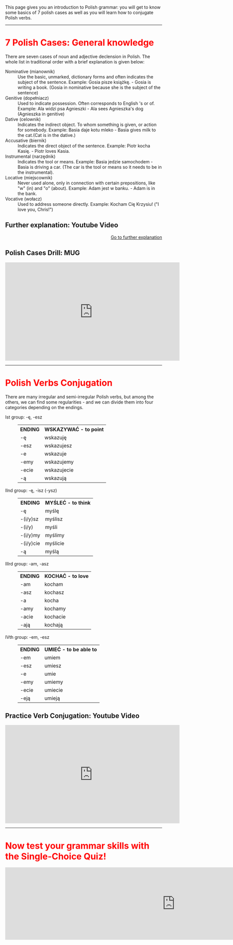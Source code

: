 <style>
  .red {
    color: red;
    font-weight: bold;
  }
</style>

<p>This page gives you an introduction to Polish grammar: you will get to know some basics of 7 polish cases as well as you will learn how to conjugate Polish verbs. </p>
<hr>

<h1 style="color:red;">7 Polish Cases: General knowledge</h1>
<p> There are seven cases of noun and adjective declension in Polish. The whole list in traditional order with a brief explanation is given below:
  <dl>
  <dt>Nominative (mianownik)</dt>
  <dd>Use the basic, unmarked, dictionary forms and often indicates the subject of the sentence. Example: Gosia pisze książk<span style="red">ę</span>. - Gosia is writing a book. (Gosia in nominative because she is the subject of the sentence)</dd>
  <dt>Genitive (dopełniacz)</dt>
  <dd>Used to indicate possession. Often corresponds to English 's or of.
 Example: Ala widzi psa Agnieszki - Ala sees Agnieszka's dog (Agnieszka in genitive)</dd>
  <dt>Dative (celownik)</dt>
  <dd>Indicates the indirect object. To whom something is given, or action for somebody. Example: Basia daje kotu mleko - Basia gives milk to the cat.(Cat is in the dative.)</dd>
    <dt> Accusative (biernik)</dt>
    <dd>Indicates the direct object of the sentence. Example: Piotr kocha Kasię. - Piotr loves Kasia.</dd>
    <dt>Instrumental (narzędnik)</dt>
    <dd>Indicates the tool or means. Example: Basia jedzie samochodem - Basia is driving a car. (The car is the tool or means so it needs to be in the instrumental).</dd>
    <dt>Locative (miejscownik)</dt>
    <dd>Never used alone, only in connection with certain prepositions, like "w" (in) and "o" (about). Example: Adam jest w banku. - Adam is in the bank.</dd>
    <dt>Vocative (wołacz)</dt>
    <dd>Used to address someone directly. Example: Kocham Cię Krzysiu! ("I love you, Chris!")</dd>
  </dl> 

<h2>Further explanation: Youtube Video</h2>
<p>
  <a style="float:right;" href="practice.html" class="btn2">Go to further explanation</a>
  </p>
  <div style="clear:both;"> </div>
  
  <h2> Polish Cases Drill: MUG </h2>
  <iframe width="560" height="315" src="https://www.youtube.com/embed/1DMaMeql6W8" frameborder="0" allow="accelerometer; autoplay; encrypted-media; gyroscope; picture-in-picture" allowfullscreen></iframe>
  
 <hr>
 
 <h1 style="color:red;">Polish Verbs Conjugation</h1>
 <p> There are many irregular and semi-irregular Polish verbs, but among the others, we can find some regularities - and we can divide them into four categories depending on the endings.
  <dl>
    <dt>Ist group: -ę, -esz</dt>
     <dd>
   <table>
  <tr><th>ENDING</th><th>WSKAZYWAĆ - to point</th></tr>
  <tr><td>-ę</td><td>wskazuję</td></tr>
  <tr><td>-esz</td><td>wskazujesz</td></tr>
  <tr><td>-e</td><td>wskazuje</td></tr>
  <tr><td>-emy</td><td>wskazujemy</td></tr>
  <tr><td>-ecie</td><td>wskazujecie</td></tr>
  <tr><td>-ą</td><td>wskazują</td></tr>
 </table>
    </dd>
    <dt>IInd group: -ę, -isz (-ysz)</dt>
    <dd>
  <table>
  <tr><th>ENDING</th><th>MYŚLEĆ - to think</th></tr>
  <tr><td>-ę</td><td>myślę</td></tr>
  <tr><td>-(i/y)sz</td><td>myślisz</td></tr>
  <tr><td>-(i/y)</td><td>myśli</td></tr>
  <tr><td>-(i/y)my</td><td>myślimy</td></tr>
  <tr><td>-(i/y)cie</td><td>myślicie</td></tr>
  <tr><td>-ą</td><td>myślą</td></tr>
 </table>
    </dd>
    <dt>IIIrd group: -am, -asz</dt>
    <dd>
  <table>
     <tr><th>ENDING</th><th>KOCHAĆ - to love</th></tr>
  <tr><td>-am</td><td>kocham</td></tr>
  <tr><td>-asz</td><td>kochasz</td></tr>
  <tr><td>-a</td><td>kocha</td></tr>
  <tr><td>-amy</td><td>kochamy</td></tr>
  <tr><td>-acie</td><td>kochacie</td></tr>
  <tr><td>-ają</td><td>kochają</td></tr>
 </table>
    </dd>
    <dt>IVth group: -em, -esz</dt>
    <dd>
  <table>
  <tr><th>ENDING</th><th>UMIEĆ - to be able to</th></tr>
  <tr><td>-em</td><td>umiem</td></tr>
  <tr><td>-esz</td><td>umiesz</td></tr>
  <tr><td>-e</td><td>umie</td></tr>
  <tr><td>-emy</td><td>umiemy</td></tr>
  <tr><td>-ecie</td><td>umiecie</td></tr>
  <tr><td>-eją</td><td>umieją</td></tr>
 </table>
    </dd>
    
  <h2>Practice Verb Conjugation: Youtube Video</h2>
  <iframe width="560" height="315" src="https://www.youtube.com/embed/ASkrle_zD-k" frameborder="0" allow="accelerometer; autoplay; encrypted-media; gyroscope; picture-in-picture" allowfullscreen></iframe>
 <hr>
 
 <h1 style="color:red;">Now test your grammar skills with the Single-Choice Quiz!</h1>
<iframe src="https://h5p.org/h5p/embed/403999" width="1090" height="232" frameborder="0" allowfullscreen="allowfullscreen"></iframe><script src="https://h5p.org/sites/all/modules/h5p/library/js/h5p-resizer.js" charset="UTF-8"></script>
 

